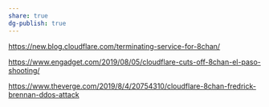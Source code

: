 ```yaml
---
share: true
dg-publish: true
---
```

https://new.blog.cloudflare.com/terminating-service-for-8chan/

https://www.engadget.com/2019/08/05/cloudflare-cuts-off-8chan-el-paso-shooting/

https://www.theverge.com/2019/8/4/20754310/cloudflare-8chan-fredrick-brennan-ddos-attack